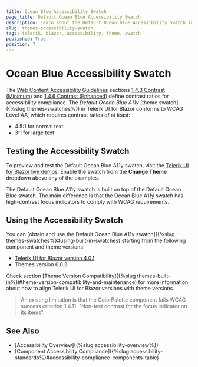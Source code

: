 ```yaml
---
title: Ocean Blue Accessibility Swatch
page_title: Default Ocean Blue Accessibility Swatch
description: Learn about the Default Ocean Blue Accessibility Swatch in the Telerik UI for Blazor suite. This is a theme color variation with enhanced accessibility that complies with accessibility standards.
slug: themes-accessibility-swatch
tags: telerik, blazor, accessibility, theme, swatch
published: True
position: 7
---
```


# Ocean Blue Accessibility Swatch

The [Web Content Accessibility Guidelines](https://www.w3.org/TR/WCAG21/) sections [1.4.3 Contrast (Minimum)](https://www.w3.org/TR/WCAG21/#contrast-minimum) and [1.4.6 Contrast (Enhanced)](https://www.w3.org/TR/WCAG21/#contrast-enhanced) define contrast ratios for accessibility compliance. The *Default Ocean Blue A11y* [theme swatch]({%slug themes-swatches%}) in Telerik UI for Blazor conforms to WCAG Level AA, which requires contrast ratios of at least:

* 4.5:1 for normal text
* 3:1 for large text


## Testing the Accessibility Swatch

To preview and test the Default Ocean Blue A11y swatch, visit the [Telerik UI for Blazor live demos](https://demos.telerik.com/blazor-ui/grid/overview). Enable the swatch from the **Change Theme** dropdown above any of the examples.

The Default Ocean Blue A11y swatch is built on top of the Default Ocean Blue swatch. The main difference is that the Ocean Blue A11y swatch has high-contrast focus indicators to comply with WCAG requirements.


## Using the Accessibility Swatch

You can [obtain and use the Default Ocean Blue A11y swatch]({%slug themes-swatches%}#using-built-in-swatches) starting from the following component and theme versions:

* [Telerik UI for Blazor version 4.0.1](https://www.telerik.com/support/whats-new/blazor-ui/release-history/ui-for-blazor-4-0-1)
* Themes version 6.0.3

Check section [Theme Version Compatibility]({%slug themes-built-in%}#theme-version-compatibility-and-maintenance) for more information about how to align Telerik UI for Blazor versions with theme versions.

> An existing limitation is that the ColorPalette component fails WCAG success criterion 1.4.11. "Non-text contrast for the focus indicator on its items".


## See Also

* [Accessibility Overview]({%slug accessibility-overview%})
* [Component Accessibility Compliance]({%slug accessibility-standards%}#accessibility-compliance-components-table)
